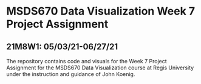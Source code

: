 # MSDS670 Data Visualization Week 7 Project Assignment
## 21M8W1: 05/03/21-06/27/21 

The repository contains code and visuals for the Week 7 Project Assignment for the MSDS670 Data Visualization course at Regis University under the instruction and guidance of John Koenig.
